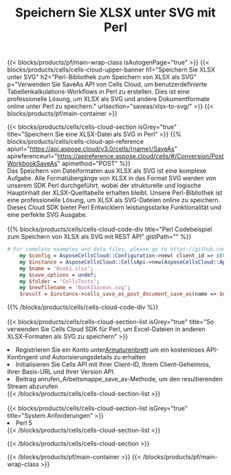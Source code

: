 ﻿---
title:  Speichern Sie XLSX unter SVG mit Perl
description:  Verwendung des Cloud SDK Aspose.Cells für Perl zum Speichern der Datei im XLSX-Format als Datei im Format SVG.
---
{{< blocks/products/pf/main-wrap-class isAutogenPage="true" >}}
{{< blocks/products/cells/cells-cloud-upper-banner h1="Speichern Sie XLSX unter SVG" h2="Perl-Bibliothek zum Speichern von XLSX als SVG" p="Verwenden Sie SaveAs API von Cells Cloud, um benutzerdefinierte Tabellenkalkulations-Workflows in Perl zu erstellen. Dies ist eine professionelle Lösung, um XLSX als SVG und andere Dokumentformate online unter Perl zu speichern." urlsection="saveas/xlsx-to-svg/" >}}
{{< blocks/products/pf/main-container >}}

{{< blocks/products/cells/cells-cloud-section isGrey="true" title="Speichern Sie eine XLSX-Datei als SVG in Perl" >}}
{{% blocks/products/cells/cells-cloud-api-reference apiurl="https://api.aspose.cloud/v3.0/cells/{name}/SaveAs" apireferenceurl="https://apireference.aspose.cloud/cells/#/Conversion/PostWorkbookSaveAs" apimethod="POST" %}}
<br/>
Das Speichern von Dateiformaten aus XLSX als SVG ist eine komplexe Aufgabe. Alle Formatübergänge von XLSX in das Format SVG werden von unserem SDK Perl durchgeführt, wobei der strukturelle und logische Hauptinhalt der XLSX-Quelltabelle erhalten bleibt. Unsere Perl-Bibliothek ist eine professionelle Lösung, um XLSX als SVG-Dateien online zu speichern. Dieses Cloud SDK bietet Perl Entwicklern leistungsstarke Funktionalität und eine perfekte SVG Ausgabe.
<br/>
<br/>
{{% blocks/products/cells/cells-cloud-code-div title="Perl Codebeispiel zum Speichern von XLSX als SVG mit REST API" gistPath="" %}}
  
```perl
# For complete examples and data files, please go to https://github.com/aspose-cells-cloud/aspose-cells-cloud-perl/
    my $config = AsposeCellsCloud::Configuration->new( client_id => $ENV{'ProductClientId'}, client_secret => $ENV{'ProductClientSecret'});
    my $instance = AsposeCellsCloud::CellsApi->new(AsposeCellsCloud::ApiClient->new( $config));
    my $name = 'Book1.xlsx';
    my $save_options = undef;
    my $folder = 'CellsTests';
    my $newfilename = 'Book1Saveas.svg';
    $result = $instance->cells_save_as_post_document_save_as(name => $name,save_options => $save_options, newfilename => $newfilename, folder => $folder);
```
  
{{% /blocks/products/cells/cells-cloud-code-div %}}
<br/>
<br/>
{{< blocks/products/cells/cells-cloud-section-list isGrey="true" title="So verwenden Sie Cells Cloud SDK für Perl, um Excel-Dateien in anderen XLSX-Formaten als SVG zu speichern" >}}
<li> Registrieren Sie ein Konto unter<a href="https://dashboard.aspose.cloud/">Armaturenbrett</a> um ein kostenloses API-Kontingent und Autorisierungsdetails zu erhalten</li>
<li>Initialisieren Sie Cells API mit Ihrer Client-ID, Ihrem Client-Geheimnis, Ihrer Basis-URL und Ihrer Version API.</li>
<li>Beitrag anrufen_Arbeitsmappe_save_as-Methode, um den resultierenden Stream abzurufen</li>
{{< /blocks/products/cells/cells-cloud-section-list >}}
<br/>
<br/>
{{< blocks/products/cells/cells-cloud-section-list isGrey="true" title="System Anforderungen" >}}
<li>Perl 5</li>
{{< /blocks/products/cells/cells-cloud-section-list >}}

{{< /blocks/products/cells/cells-cloud-section >}}

{{< /blocks/products/pf/main-container >}}
{{< /blocks/products/pf/main-wrap-class >}}

